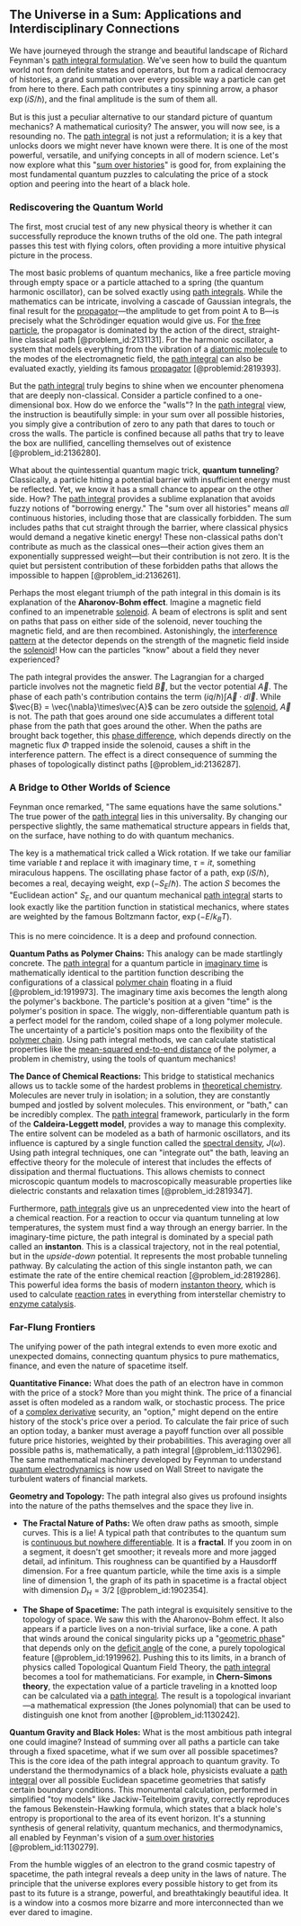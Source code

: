 ## The Universe in a Sum: Applications and Interdisciplinary Connections

We have journeyed through the strange and beautiful landscape of Richard Feynman's [path integral formulation](@article_id:144557). We’ve seen how to build the quantum world not from definite states and operators, but from a radical democracy of histories, a grand summation over every possible way a particle can get from here to there. Each path contributes a tiny spinning arrow, a phasor $\exp(iS/\hbar)$, and the final amplitude is the sum of them all.

But is this just a peculiar alternative to our standard picture of quantum mechanics? A mathematical curiosity? The answer, you will now see, is a resounding no. The [path integral](@article_id:142682) is not just a reformulation; it is a key that unlocks doors we might never have known were there. It is one of the most powerful, versatile, and unifying concepts in all of modern science. Let's now explore what this "[sum over histories](@article_id:156207)" is good for, from explaining the most fundamental quantum puzzles to calculating the price of a stock option and peering into the heart of a black hole.

### Rediscovering the Quantum World

The first, most crucial test of any new physical theory is whether it can successfully reproduce the known truths of the old one. The path integral passes this test with flying colors, often providing a more intuitive physical picture in the process.

The most basic problems of quantum mechanics, like a free particle moving through empty space or a particle attached to a spring (the quantum harmonic oscillator), can be solved exactly using [path integrals](@article_id:142091). While the mathematics can be intricate, involving a cascade of Gaussian integrals, the final result for the [propagator](@article_id:139064)—the amplitude to get from point A to B—is precisely what the Schrödinger equation would give us. For [the free particle](@article_id:148254), the propagator is dominated by the action of the direct, straight-line classical path [@problem_id:2131131]. For the harmonic oscillator, a system that models everything from the vibration of a [diatomic molecule](@article_id:194019) to the modes of the electromagnetic field, the [path integral](@article_id:142682) can also be evaluated exactly, yielding its famous [propagator](@article_id:139064) [@problemid:2819393].

But the [path integral](@article_id:142682) truly begins to shine when we encounter phenomena that are deeply non-classical. Consider a particle confined to a one-dimensional box. How do we enforce the "walls"? In the [path integral](@article_id:142682) view, the instruction is beautifully simple: in your sum over all possible histories, you simply give a contribution of zero to any path that dares to touch or cross the walls. The particle is confined because all paths that try to leave the box are nullified, cancelling themselves out of existence [@problem_id:2136280].

What about the quintessential quantum magic trick, **quantum tunneling**? Classically, a particle hitting a potential barrier with insufficient energy must be reflected. Yet, we know it has a small chance to appear on the other side. How? The [path integral](@article_id:142682) provides a sublime explanation that avoids fuzzy notions of "borrowing energy." The "sum over all histories" means *all* continuous histories, including those that are classically forbidden. The sum includes paths that cut straight through the barrier, where classical physics would demand a negative kinetic energy! These non-classical paths don't contribute as much as the classical ones—their action gives them an exponentially suppressed weight—but their contribution is not zero. It is the quiet but persistent contribution of these forbidden paths that allows the impossible to happen [@problem_id:2136261].

Perhaps the most elegant triumph of the path integral in this domain is its explanation of the **Aharonov-Bohm effect**. Imagine a magnetic field confined to an impenetrable [solenoid](@article_id:260688). A beam of electrons is split and sent on paths that pass on either side of the solenoid, never touching the magnetic field, and are then recombined. Astonishingly, the [interference pattern](@article_id:180885) at the detector depends on the strength of the magnetic field inside the [solenoid](@article_id:260688)! How can the particles "know" about a field they never experienced?

The path integral provides the answer. The Lagrangian for a charged particle involves not the magnetic field $\vec{B}$, but the vector potential $\vec{A}$. The phase of each path's contribution contains the term $(iq/\hbar)\int \vec{A} \cdot d\vec{l}$. While $\vec{B} = \vec{\nabla}\times\vec{A}$ can be zero outside the [solenoid](@article_id:260688), $\vec{A}$ is not. The path that goes around one side accumulates a different total phase from the path that goes around the other. When the paths are brought back together, this [phase difference](@article_id:269628), which depends directly on the magnetic flux $\Phi$ trapped inside the solenoid, causes a shift in the interference pattern. The effect is a direct consequence of summing the phases of topologically distinct paths [@problem_id:2136287].

### A Bridge to Other Worlds of Science

Feynman once remarked, "The same equations have the same solutions." The true power of the [path integral](@article_id:142682) lies in this universality. By changing our perspective slightly, the same mathematical structure appears in fields that, on the surface, have nothing to do with quantum mechanics.

The key is a mathematical trick called a Wick rotation. If we take our familiar time variable $t$ and replace it with imaginary time, $\tau = it$, something miraculous happens. The oscillating phase factor of a path, $\exp(iS/\hbar)$, becomes a real, decaying weight, $\exp(-S_E/\hbar)$. The action $S$ becomes the "Euclidean action" $S_E$, and our quantum mechanical [path integral](@article_id:142682) starts to look exactly like the partition function in statistical mechanics, where states are weighted by the famous Boltzmann factor, $\exp(-E/k_B T)$.

This is no mere coincidence. It is a deep and profound connection.

**Quantum Paths as Polymer Chains:** This analogy can be made startlingly concrete. The [path integral](@article_id:142682) for a quantum particle in [imaginary time](@article_id:138133) is mathematically identical to the partition function describing the configurations of a classical [polymer chain](@article_id:200881) floating in a fluid [@problem_id:1919973]. The imaginary time axis becomes the length along the polymer's backbone. The particle's position at a given "time" is the polymer's position in space. The wiggly, non-differentiable quantum path is a perfect model for the random, coiled shape of a long polymer molecule. The uncertainty of a particle's position maps onto the flexibility of the [polymer chain](@article_id:200881). Using path integral methods, we can calculate statistical properties like the [mean-squared end-to-end distance](@article_id:156319) of the polymer, a problem in chemistry, using the tools of quantum mechanics!

**The Dance of Chemical Reactions:** This bridge to statistical mechanics allows us to tackle some of the hardest problems in [theoretical chemistry](@article_id:198556). Molecules are never truly in isolation; in a solution, they are constantly bumped and jostled by solvent molecules. This environment, or "bath," can be incredibly complex. The [path integral](@article_id:142682) framework, particularly in the form of the **Caldeira-Leggett model**, provides a way to manage this complexity. The entire solvent can be modeled as a bath of harmonic oscillators, and its influence is captured by a single function called the [spectral density](@article_id:138575), $J(\omega)$. Using path integral techniques, one can "integrate out" the bath, leaving an effective theory for the molecule of interest that includes the effects of dissipation and thermal fluctuations. This allows chemists to connect microscopic quantum models to macroscopically measurable properties like dielectric constants and relaxation times [@problem_id:2819347].

Furthermore, [path integrals](@article_id:142091) give us an unprecedented view into the heart of a chemical reaction. For a reaction to occur via quantum tunneling at low temperatures, the system must find a way through an energy barrier. In the imaginary-time picture, the path integral is dominated by a special path called an **instanton**. This is a classical trajectory, not in the real potential, but in the *upside-down* potential. It represents the most probable tunneling pathway. By calculating the action of this single instanton path, we can estimate the rate of the entire chemical reaction [@problem_id:2819286]. This powerful idea forms the basis of modern [instanton theory](@article_id:181673), which is used to calculate [reaction rates](@article_id:142161) in everything from interstellar chemistry to [enzyme catalysis](@article_id:145667).

### Far-Flung Frontiers

The unifying power of the path integral extends to even more exotic and unexpected domains, connecting quantum physics to pure mathematics, finance, and even the nature of spacetime itself.

**Quantitative Finance:** What does the path of an electron have in common with the price of a stock? More than you might think. The price of a financial asset is often modeled as a random walk, or stochastic process. The price of a [complex derivative](@article_id:168279) security, an "option," might depend on the entire history of the stock's price over a period. To calculate the fair price of such an option today, a banker must average a payoff function over all possible future price histories, weighted by their probabilities. This averaging over all possible paths is, mathematically, a path integral [@problem_id:1130296]. The same mathematical machinery developed by Feynman to understand [quantum electrodynamics](@article_id:153707) is now used on Wall Street to navigate the turbulent waters of financial markets.

**Geometry and Topology:** The path integral also gives us profound insights into the nature of the paths themselves and the space they live in.
    
- **The Fractal Nature of Paths:** We often draw paths as smooth, simple curves. This is a lie! A typical path that contributes to the quantum sum is [continuous but nowhere differentiable](@article_id:275940). It is a **fractal**. If you zoom in on a segment, it doesn't get smoother; it reveals more and more jagged detail, ad infinitum. This roughness can be quantified by a Hausdorff dimension. For a free quantum particle, while the time axis is a simple line of dimension 1, the graph of its path in spacetime is a fractal object with dimension $D_H = 3/2$ [@problem_id:1902354].

- **The Shape of Spacetime:** The path integral is exquisitely sensitive to the topology of space. We saw this with the Aharonov-Bohm effect. It also appears if a particle lives on a non-trivial surface, like a cone. A path that winds around the conical singularity picks up a "[geometric phase](@article_id:137955)" that depends only on the [deficit angle](@article_id:181572) of the cone, a purely topological feature [@problem_id:1919962]. Pushing this to its limits, in a branch of physics called Topological Quantum Field Theory, the [path integral](@article_id:142682) becomes a tool for mathematicians. For example, in **Chern-Simons theory**, the expectation value of a particle traveling in a knotted loop can be calculated via a [path integral](@article_id:142682). The result is a topological invariant—a mathematical expression (the Jones polynomial) that can be used to distinguish one knot from another [@problem_id:1130242].

**Quantum Gravity and Black Holes:** What is the most ambitious path integral one could imagine? Instead of summing over all paths a particle can take through a fixed spacetime, what if we sum over all possible spacetimes? This is the core idea of the path integral approach to quantum gravity. To understand the thermodynamics of a black hole, physicists evaluate a [path integral](@article_id:142682) over all possible Euclidean spacetime geometries that satisfy certain boundary conditions. This monumental calculation, performed in simplified "toy models" like Jackiw-Teitelboim gravity, correctly reproduces the famous Bekenstein-Hawking formula, which states that a black hole's entropy is proportional to the area of its event horizon. It's a stunning synthesis of general relativity, quantum mechanics, and thermodynamics, all enabled by Feynman's vision of a [sum over histories](@article_id:156207) [@problem_id:1130279].

From the humble wiggles of an electron to the grand cosmic tapestry of spacetime, the path integral reveals a deep unity in the laws of nature. The principle that the universe explores every possible history to get from its past to its future is a strange, powerful, and breathtakingly beautiful idea. It is a window into a cosmos more bizarre and more interconnected than we ever dared to imagine.